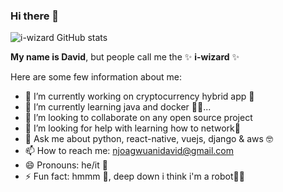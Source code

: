 ### Hi there 👋

![i-wizard GitHub stats](https://github-readme-stats.vercel.app/api?username=i-wizard&show_icons=true&count_private=true&theme=merko)


**My name is David**, but people call me the ✨ **i-wizard** ✨ 

Here are some few information about me:

- 🔭 I’m currently working on cryptocurrency hybrid app 📱
- 🌱 I’m currently learning java and docker 🧑‍💻...
- 👯 I’m looking to collaborate on any open source project
- 🤔 I’m looking for help with learning how to network🤝
- 💬 Ask me about python, react-native, vuejs, django & aws 🤓
- 📫 How to reach me: njoagwuanidavid@gmail.com
- 😄 Pronouns: he/it 👀
- ⚡ Fun fact: hmmm 🤔, deep down i think i'm a robot🤖🦾

